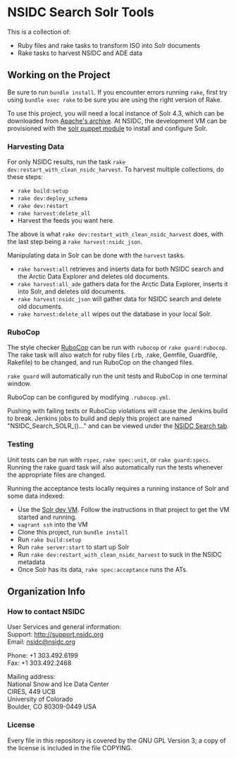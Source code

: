 # NSIDC Search Solr Tools

This is a collection of:

* Ruby files and rake tasks to transform ISO into Solr documents
* Rake tasks to harvest NSIDC and ADE data

## Working on the Project

Be sure to run `bundle install`. If you encounter errors running `rake`, first
try using `bundle exec rake` to be sure you are using the right version of Rake.

To use this project, you will need a local instance of Solr 4.3, which can be
downloaded from
[Apache's archive](https://archive.apache.org/dist/lucene/solr/4.3.0/). At
NSIDC, the development VM can be provisioned with the
[solr puppet module](https://bitbucket.org/nsidc/puppet-solr/) to install and
configure Solr.

### Harvesting Data

For only NSIDC results, run the task `rake
dev:restart_with_clean_nsidc_harvest`. To harvest multiple collections, do these
steps:

* `rake build:setup`
* `rake dev:deploy_schema`
* `rake dev:restart`
* `rake harvest:delete_all`
* Harvest the feeds you want here.

The above is what `rake dev:restart_with_clean_nsidc_harvest` does, with the
last step being a `rake harvest:nsidc_json`.

Manipulating data in Solr can be done with the `harvest` tasks.

* `rake harvest:all` retrieves and inserts data for both NSIDC search and the
  Arctic Data Explorer and deletes old documents.
* `rake harvest:all_ade` gathers data for the Arctic Data Explorer, inserts it
  into Solr, and deletes old documents.
* `rake harvest:nsidc_json` will gather data for NSIDC search and delete old
  documents.
* `rake harvest:delete_all` wipes out the database in your local Solr.

### RuboCop

The style checker [RuboCop](https://github.com/bbatsov/rubocop) can be run with
`rubocop` or `rake guard:rubocop`. The rake task will also watch for ruby files
(.rb, .rake, Gemfile, Guardfile, Rakefile) to be changed, and run RuboCop on the
changed files.

`rake guard` will automatically run the unit tests and RuboCop in one terminal
window.

RuboCop can be configured by modifying `.rubocop.yml`.

Pushing with failing tests or RuboCop violations will cause the Jenkins build to
break. Jenkins jobs to build and deply this project are named
"NSIDC_Search_SOLR_()…" and can be viewed under the
[NSIDC Search tab](https://scm.nsidc.org/jenkins/view/NSIDC%20Search/).

### Testing

Unit tests can be run with `rspec`, `rake spec:unit`, or `rake guard:specs`.
Running the rake guard task will also automatically run the tests whenever the
appropriate files are changed.

Running the acceptance tests locally requires a running instance of Solr and
some data indexed:

* Use the [Solr dev VM](https://bitbucket.org/nsidc/dev-vm-search). Follow the
  instructions in that project to get the VM started and running.
* `vagrant ssh` into the VM
* Clone this project, run `bundle install`
* Run `rake build:setup`
* Run `rake server:start` to start up Solr
* Run `rake dev:restart_with_clean_nsidc_harvest` to suck in the NSIDC metadata
* Once Solr has its data, `rake spec:acceptance` runs the ATs.

## Organization Info

### How to contact NSIDC

User Services and general information:  
Support: http://support.nsidc.org  
Email: nsidc@nsidc.org  

Phone: +1 303.492.6199  
Fax: +1 303.492.2468  

Mailing address:  
National Snow and Ice Data Center  
CIRES, 449 UCB  
University of Colorado  
Boulder, CO 80309-0449 USA  

### License

Every file in this repository is covered by the GNU GPL Version 3; a copy of the
license is included in the file COPYING.